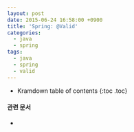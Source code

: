 ```yaml
---
layout: post
date: 2015-06-24 16:58:00 +0900
title: 'Spring: @Valid'
categories:
  - java
  - spring
tags:
  - java
  - spring
  - valid
---
```


* Kramdown table of contents
{:toc .toc}

#### 관련 문서

-
